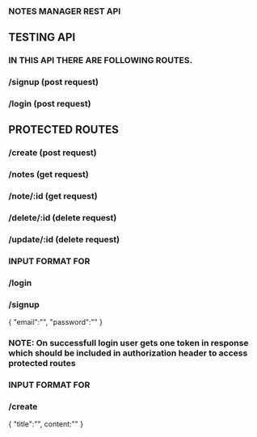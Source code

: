 ### NOTES MANAGER REST API

## TESTING API

### IN THIS API THERE ARE FOLLOWING ROUTES. 

###  /signup (post request)
###  /login  (post request)

## PROTECTED ROUTES

###  /create (post request)
###  /notes  (get request)
###  /note/:id      (get request)
###  /delete/:id     (delete request)
###  /update/:id     (delete request)


### INPUT FORMAT FOR  
### /login 
### /signup

{
    "email":"",
    "password":""
}


### NOTE: On successfull login user gets one token in response which should be included in authorization header to access protected routes


### INPUT FORMAT FOR 
### /create

{
    "title":"",
    content:""
}


